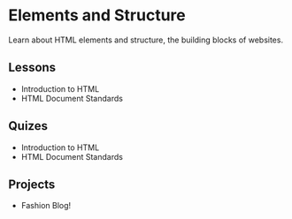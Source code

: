 # Elements and Structure
Learn about HTML elements and structure, the building blocks of websites.

## Lessons
- Introduction to HTML
- HTML Document Standards


## Quizes
- Introduction to HTML
- HTML Document Standards

## Projects
- Fashion Blog!
